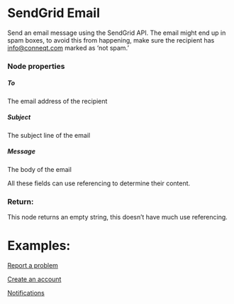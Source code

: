 # SendGrid Email
Send an email message using the SendGrid API. The email might end up in spam boxes, to avoid this from happening, make sure the recipient has info@conneqt.com marked as ‘not spam.’

### Node properties
##### To
The email address of the recipient
##### Subject
The subject line of the email
##### Message
The body of the email

All these fields can use referencing to determine their content. 

### Return:
This node returns an empty string, this doesn’t have much use referencing.

# Examples:

[Report a problem](https://github.com/conneqtDocumentation/connectDocumentation/blob/main/Nodes/Examples/ReportAProblem.md)

[Create an account](https://github.com/conneqtDocumentation/connectDocumentation/blob/main/Nodes/Examples/CreateAccount.md)

[Notifications](https://github.com/conneqtDocumentation/connectDocumentation/blob/main/Nodes/Examples/Notifications.md)
